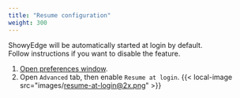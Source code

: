 ```yaml
---
title: "Resume configuration"
weight: 300
---
```


ShowyEdge will be automatically started at login by default.<br>
Follow instructions if you want to disable the feature.

1.  [Open preferences window](../open-preferences-window/).
2.  Open `Advanced` tab, then enable `Resume at login`.
    {{< local-image src="images/resume-at-login@2x.png" >}}
